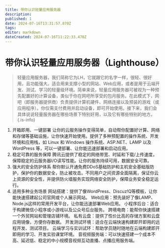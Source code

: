 ```yaml
---
title: 带你认识轻量应用服务器
description: 
published: 1
date: 2024-07-16T13:31:57.870Z
tags: 
editor: markdown
dateCreated: 2024-07-16T11:22:33.470Z
---
```


# 带你认识轻量应用服务器（Lighthouse）
> 轻量应用服务器，我们简称它为LH，它就跟它的名字一样，很轻、很好用，且功能强大。适合用来支撑小型的网站、Web应用，或者是用于云端开发、测试、学习的轻量级环境。简单来说，轻量应用服务器可被视为一种预先配置好的计算设备，类似于你在网吧所享受的包月服务。在此模式下，网吧（即服务器提供商）负责提供计算机硬件、网络连接以及预装的游戏（或应用程序）。你仅需支付费用并启动设备，即可开始使用。接下来，我们会具体说说轻量服务器在哪些场景下特别好用，以及它有哪些特别的地方。
{.is-info}

1. 开箱即用、一键部署
让你的云服务操作变得简单，自动帮你配置好计算、网络和存储等基础设施，让你快速开始使用。提供了多种预配置的操作系统、开发环境和应用栈，如 Linux 和 Windows 操作系统、ASP.NET、LAMP 以及 WordPress 等，可以一键部署、让你能迅速部署和启动应用。
2. 稳定可靠的服务保障
腾讯云提供了稳定的网络带宽、时延和下载/上传速度，保障稳定的云服务器I/O读写性能。让你的服务持续可用，数据安全可靠。
3. 强大的安全防护体系
帮你默认开通免费DDoS基础防护和主机安全基础版防护，保护你的数据安全，防止被攻击。不同用户之间资源全面隔离，保证你云上资源的安全性，并提供防火墙服务实现网络安全防护，保障业务安全稳定运行。
4. 适用多种业务场景
网站搭建：提供了像WordPress、Discuz!Q等模板，让你能快速搭建起公司官网或个人展示网站。
Web应用：预先装好了像LAMP、Node.js这样的常用开发平台，让你能迅速部署Web应用。
小程序后台：适合于构建微信小程序或小游戏以及公众号后台服务。
跨境电商：能帮你快速搭建一个外贸网站和管理店铺环境。
私有云盘：提供了性价比高的存储方案和云盘应用镜像，方便你存数据。
开发测试环境：适合在云端快速构建即开即用的远程开发、测试项目。
云端学习与实训试环：帮助学员随时随地在云端构建即开即用的学习、开发实验课堂环境。
音视频服务端：可以快速搭建一个成本不高、延迟低、稳定的中小规模音视频互动直播、点播应用服务端。